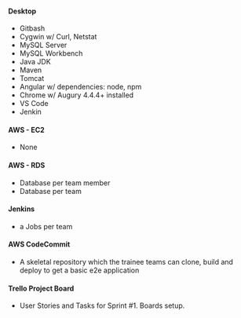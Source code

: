 #### Desktop

  * Gitbash
  * Cygwin w/ Curl, Netstat
  * MySQL Server
  * MySQL Workbench
  * Java JDK
  * Maven
  * Tomcat
  * Angular w/ dependencies: node, npm
  * Chrome w/ Augury 4.4.4+ installed
  * VS Code
  * Jenkin

#### AWS - EC2

  * None

#### AWS - RDS

  * Database per team member
  * Database per team

#### Jenkins

  * a Jobs per team 

#### AWS CodeCommit

  * A skeletal repository which the trainee teams can clone, build and deploy to get a basic e2e application

#### Trello Project Board

  *  User Stories and Tasks for Sprint #1. Boards setup.